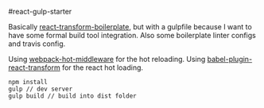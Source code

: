 #react-gulp-starter

Basically [react-transform-boilerplate](https://github.com/gaearon/react-transform-boilerplate), but with a gulpfile because I want to have some formal build tool integration. Also some boilerplate linter configs and travis config.

Using [webpack-hot-middleware](https://github.com/glenjamin/webpack-hot-middleware) for the hot reloading. Using [babel-plugin-react-transform](https://github.com/gaearon/babel-plugin-react-transform) for the react hot loading.

```
npm install
gulp // dev server
gulp build // build into dist folder
```
